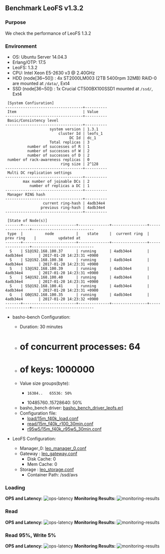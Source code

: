 ## Benchmark LeoFS v1.3.2

### Purpose
We check the performance of LeoFS 1.3.2

### Environment

* OS: Ubuntu Server 14.04.3
* Erlang/OTP: 17.5
* LeoFS: 1.3.2
* CPU: Intel Xeon E5-2630 v3 @ 2.40GHz
* HDD (node[36~50]) : 4x ST2000LM003 (2TB 5400rpm 32MB) RAID-0 are mounted at `/data/`, Ext4
* SSD (node[36~50]) : 1x Crucial CT500BX100SSD1 mounted at `/ssd/`, Ext4

```
 [System Confiuration]
-----------------------------------+----------
 Item                              | Value
-----------------------------------+----------
 Basic/Consistency level
-----------------------------------+----------
                    system version | 1.3.1
                        cluster Id | leofs_1
                             DC Id | dc_1
                    Total replicas | 3
          number of successes of R | 1
          number of successes of W | 2
          number of successes of D | 2
 number of rack-awareness replicas | 0
                         ring size | 2^128
-----------------------------------+----------
 Multi DC replication settings
-----------------------------------+----------
        max number of joinable DCs | 2
           number of replicas a DC | 1
-----------------------------------+----------
 Manager RING hash
-----------------------------------+----------
                 current ring-hash | 4adb34e4
                previous ring-hash | 4adb34e4
-----------------------------------+----------

 [State of Node(s)]
-------+------------------------+--------------+----------------+----------------+----------------------------
 type  |          node          |    state     |  current ring  |   prev ring    |          updated at
-------+------------------------+--------------+----------------+----------------+----------------------------
  S    | S1@192.168.100.37      | running      | 4adb34e4       | 4adb34e4       | 2017-01-20 14:23:31 +0900
  S    | S2@192.168.100.38      | running      | 4adb34e4       | 4adb34e4       | 2017-01-20 14:23:31 +0900
  S    | S3@192.168.100.39      | running      | 4adb34e4       | 4adb34e4       | 2017-01-20 14:23:31 +0900
  S    | S4@192.168.100.40      | running      | 4adb34e4       | 4adb34e4       | 2017-01-20 14:23:31 +0900
  S    | S5@192.168.100.41      | running      | 4adb34e4       | 4adb34e4       | 2017-01-20 14:23:31 +0900
  G    | G0@192.168.100.35      | running      | 4adb34e4       | 4adb34e4       | 2017-01-20 14:23:32 +0900
-------+------------------------+--------------+----------------+----------------+----------------------------

```

* basho-bench Configuration:
    * Duration: 30 minutes
    * # of concurrent processes: 64
    * # of keys: 1000000
    * Value size groups(byte):
        *     16384..   65536: 50%
        *  10485760..15728640: 50%
    * basho_bench driver: [basho_bench_driver_leofs.erl](https://github.com/leo-project/basho_bench/blob/1.4/src/basho_bench_driver_leofs.erl)
    * Configuration file: 
        * [load/15m_f40k_load.conf](load/15m_f40k_load.conf)
        * [read/15m_f40k_r100_30min.conf](read/15m_f40k_r100_30min.conf)
        * [r95w5/15m_f40k_r95w5_30min.conf](r95w5/15m_f40k_r95w5_30min.conf)

* LeoFS Configuration:
    * Manager_0: [leo_manager_0.conf](conf/G0/leo_manager.conf)
    * Gateway  : [leo_gateway.conf](conf/G0/leo_gateway.conf)
        * Disk Cache: 0
        * Mem Cache:  0
    * Storage  : [leo_storage.conf](conf/S0/leo_storage.conf)
        * Container Path: /ssd/avs

### Loading
**OPS and Latency:**
![ops-latency](load/summary.png)
**Monitoring Results:**
![monitoring-results](load/grafana.png)

### Read
**OPS and Latency:**
![ops-latency](read/summary.png)
**Monitoring Results:**
![monitoring-results](read/grafana.png)

### Read 95%, Write 5%
**OPS and Latency:**
![ops-latency](r95w5/summary.png)
**Monitoring Results:**
![monitoring-results](r95w5/grafana.png)
